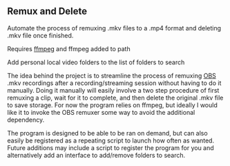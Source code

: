 ## Remux and Delete

Automate the process of remuxing .mkv files to a .mp4 format and deleting .mkv file once finished. 

Requires [ffmpeg](https://ffmpeg.org/) and ffmpeg added to path

Add personal local video folders to the list of folders to search

The idea behind the project is to streamline the process of remuxing [OBS](https://obsproject.com/) .mkv recordings after a recording/streaming session without having to do it manually. Doing it manually will easily involve a two step procedure of first remuxing a clip, wait for it to complete, and then delete the original .mkv file to save storage. For now the program relies on ffmpeg, but ideally I would like it to invoke the OBS remuxer some way to avoid the additional dependency.

The program is designed to be able to be ran on demand, but can also easily be registered as a repeating script to launch how often as wanted. Future additions may include a script to register the program for you and alternatively add an interface to add/remove folders to search.
